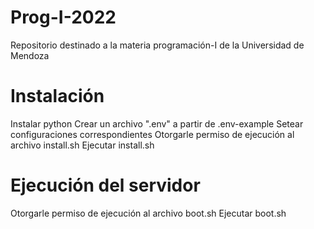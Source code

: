 # Prog-I-2022

Repositorio destinado a la materia programación-I de la Universidad de Mendoza

# Instalación

Instalar python
Crear un archivo ".env" a partir de .env-example 
Setear configuraciones correspondientes 
Otorgarle permiso de ejecución al archivo install.sh
Ejecutar install.sh

# Ejecución del servidor

Otorgarle permiso de ejecución al archivo boot.sh
Ejecutar boot.sh
